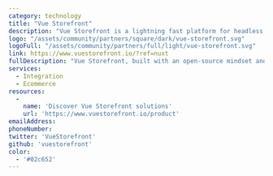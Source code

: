 ```yaml
---
category: technology
title: "Vue Storefront"
description: "Vue Storefront is a lightning fast platform for headless Commerce. Boost your site performance, shape the customer journey and free your developer's creativity."
logo: "/assets/community/partners/square/dark/vue-storefront.svg"
logoFull: "/assets/community/partners/full/light/vue-storefront.svg"
link: https://www.vuestorefront.io/?ref=nuxt
fullDescription: "Vue Storefront, built with an open-source mindset and the trust of a global community, is the result of our effort to provide developers with modern and forward-thinking technical solutions crafted to meet common eCommerce industry challenges."
services:
  - Integration
  - Ecommerce
resources:
  -
    name: 'Discover Vue Storefront solutions'
    url: 'https://www.vuestorefront.io/product'
emailAddress:
phoneNumber:
twitter: 'VueStorefront'
github: 'vuestorefront'
color:
  - '#02c652'
---
```

